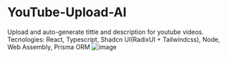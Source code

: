 # YouTube-Upload-AI
Upload and auto-generate tittle and description for youtube videos. Tecnologies: React, Typescript, Shadcn UI(RadixUI + Tailwindcss), Node, Web Assembly, Prisma ORM
![image](https://github.com/alisondiegodev/YouTube-Upload-AI/assets/110138219/7f7792eb-c2bb-4740-8cf3-6e15417c9038)
